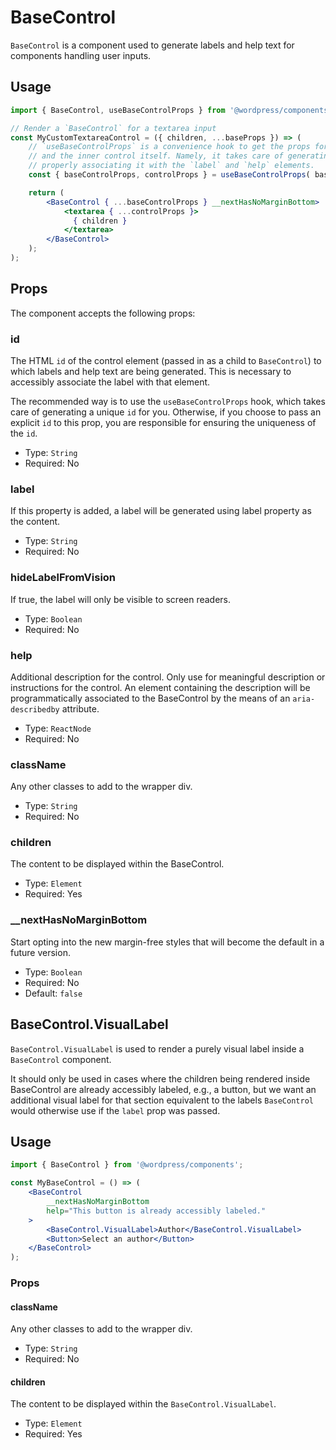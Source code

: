 # BaseControl

`BaseControl` is a component used to generate labels and help text for components handling user inputs.

## Usage

```jsx
import { BaseControl, useBaseControlProps } from '@wordpress/components';

// Render a `BaseControl` for a textarea input
const MyCustomTextareaControl = ({ children, ...baseProps }) => (
	// `useBaseControlProps` is a convenience hook to get the props for the `BaseControl`
	// and the inner control itself. Namely, it takes care of generating a unique `id`,
	// properly associating it with the `label` and `help` elements.
	const { baseControlProps, controlProps } = useBaseControlProps( baseProps );

	return (
		<BaseControl { ...baseControlProps } __nextHasNoMarginBottom>
			<textarea { ...controlProps }>
			  { children }
			</textarea>
		</BaseControl>
	);
);
```

## Props

The component accepts the following props:

### id

The HTML `id` of the control element (passed in as a child to `BaseControl`) to which labels and help text are being generated. This is necessary to accessibly associate the label with that element.

The recommended way is to use the `useBaseControlProps` hook, which takes care of generating a unique `id` for you. Otherwise, if you choose to pass an explicit `id` to this prop, you are responsible for ensuring the uniqueness of the `id`.

-   Type: `String`
-   Required: No

### label

If this property is added, a label will be generated using label property as the content.

-   Type: `String`
-   Required: No

### hideLabelFromVision

If true, the label will only be visible to screen readers.

-   Type: `Boolean`
-   Required: No

### help

Additional description for the control. Only use for meaningful description or instructions for the control. An element containing the description will be programmatically associated to the BaseControl by the means of an `aria-describedby` attribute.

-   Type: `ReactNode`
-   Required: No

### className

Any other classes to add to the wrapper div.

-   Type: `String`
-   Required: No

### children

The content to be displayed within the BaseControl.

-   Type: `Element`
-   Required: Yes

### \_\_nextHasNoMarginBottom

Start opting into the new margin-free styles that will become the default in a future version.

-   Type: `Boolean`
-   Required: No
-   Default: `false`

## BaseControl.VisualLabel

`BaseControl.VisualLabel` is used to render a purely visual label inside a `BaseControl` component.

It should only be used in cases where the children being rendered inside BaseControl are already accessibly labeled, e.g., a button, but we want an additional visual label for that section equivalent to the labels `BaseControl` would otherwise use if the `label` prop was passed.

## Usage

```jsx
import { BaseControl } from '@wordpress/components';

const MyBaseControl = () => (
	<BaseControl
		__nextHasNoMarginBottom
		help="This button is already accessibly labeled."
	>
		<BaseControl.VisualLabel>Author</BaseControl.VisualLabel>
		<Button>Select an author</Button>
	</BaseControl>
);
```

### Props

#### className

Any other classes to add to the wrapper div.

-   Type: `String`
-   Required: No

#### children

The content to be displayed within the `BaseControl.VisualLabel`.

-   Type: `Element`
-   Required: Yes
